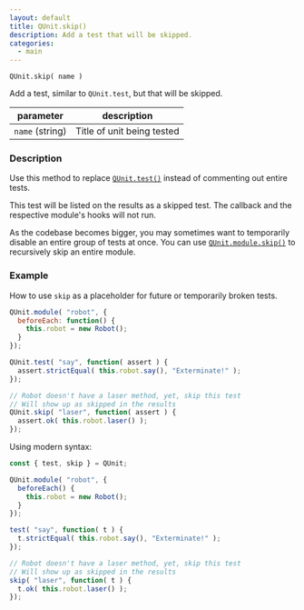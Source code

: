 ```yaml
---
layout: default
title: QUnit.skip()
description: Add a test that will be skipped.
categories:
  - main
---
```


`QUnit.skip( name )`

Add a test, similar to `QUnit.test`, but that will be skipped.

| parameter | description |
|-----------|-------------|
| `name` (string) | Title of unit being tested |

### Description

Use this method to replace [`QUnit.test()`](./test.md) instead of commenting out entire tests.

This test will be listed on the results as a skipped test. The callback and the respective module's hooks will not run.

As the codebase becomes bigger, you may sometimes want to temporarily disable an entire group of tests at once. You can use [`QUnit.module.skip()`](./module.md) to recursively skip an entire module.

### Example

How to use `skip` as a placeholder for future or temporarily broken tests.

```js
QUnit.module( "robot", {
  beforeEach: function() {
    this.robot = new Robot();
  }
});

QUnit.test( "say", function( assert ) {
  assert.strictEqual( this.robot.say(), "Exterminate!" );
});

// Robot doesn't have a laser method, yet, skip this test
// Will show up as skipped in the results
QUnit.skip( "laser", function( assert ) {
  assert.ok( this.robot.laser() );
});
```

Using modern syntax:

```js
const { test, skip } = QUnit;

QUnit.module( "robot", {
  beforeEach() {
    this.robot = new Robot();
  }
});

test( "say", function( t ) {
  t.strictEqual( this.robot.say(), "Exterminate!" );
});

// Robot doesn't have a laser method, yet, skip this test
// Will show up as skipped in the results
skip( "laser", function( t ) {
  t.ok( this.robot.laser() );
});
```
